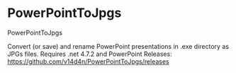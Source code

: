 # PowerPointToJpgs
PowerPointToJpgs

Convert (or save) and rename PowerPoint presentations in .exe directory as JPGs files.
Requires .net 4.7.2 and PowerPoint
Releases: https://github.com/v14d4n/PowerPointToJpgs/releases
